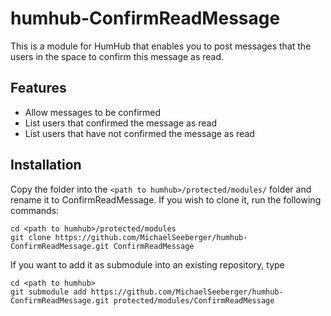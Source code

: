 # humhub-ConfirmReadMessage
This is a module for HumHub that enables you to post messages that the users in the space to confirm this message as read.

## Features

  * Allow messages to be confirmed
  * List users that confirmed the message as read
  * List users that have not confirmed the message as read

## Installation
Copy the folder into the `<path to humhub>/protected/modules/` folder and rename it to ConfirmReadMessage. If you wish to clone it, run the following commands:

    cd <path to humhub>/protected/modules
    git clone https://github.com/MichaelSeeberger/humhub-ConfirmReadMessage.git ConfirmReadMessage

If you want to add it as submodule into an existing repository, type

    cd <path to humhub>
    git submodule add https://github.com/MichaelSeeberger/humhub-ConfirmReadMessage.git protected/modules/ConfirmReadMessage
